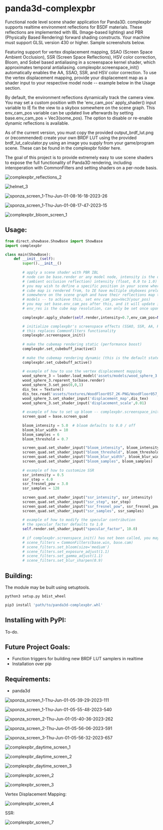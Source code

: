# panda3d-complexpbr
Functional node level scene shader application for Panda3D. complexpbr supports realtime environment reflections for BSDF materials. These reflections are implemented with IBL (Image-based lighting) and PBR (Physically Based Rendering) forward shading constructs. Your machine must support GLSL version 430 or higher. Sample screenshots below.

Featuring support for vertex displacement mapping, SSAO (Screen Space Ambient Occlusion), SSR (Screen Space Reflections), HSV color correction, Bloom, and Sobel based antialiasing in a screenspace kernel shader, which approximates temporal antialiasing. complexpbr.screenspace_init() automatically enables the AA, SSAO, SSR, and HSV color correction. To use the vertex displacement mapping, provide your displacement map as a shader input to your respective model node -- example below in the Usage section.

By default, the environment reflections dynamically track the camera view. You may set a custom position with the 'env_cam_pos' apply_shader() input variable to IE fix the view to a skybox somewhere on the scene graph. This env_cam_pos variable can be updated live afterwards by setting base.env_cam_pos = Vec3(some_pos). The option to disable or re-enable dynamic reflections is available. 

As of the current version, you must copy the provided output_brdf_lut.png or (recommended) create your own BRDF LUT using the provided brdf_lut_calculator.py using an image you supply from your game/program scene. These can be found in the complexpbr folder here.

The goal of this project is to provide extremely easy to use scene shaders to expose the full functionality of Panda3D rendering, including interoperation with CommonFilters and setting shaders on a per-node basis.

![complexpbr_reflections_2](https://github.com/rayanalysis/panda3d-complexpbr/assets/3117958/d6d3867a-6dfb-4512-8a79-de80bf35bc26)

![helmet_3](https://github.com/rayanalysis/panda3d-complexpbr/assets/3117958/47ab57e8-180c-46e6-a8c2-289bb59edccd)

![sponza_screen_1-Thu-Jun-01-08-16-18-2023-26](https://github.com/rayanalysis/panda3d-complexpbr/assets/3117958/ac0fddf1-d7ab-4c2e-a8fe-da96a0e34035)

![sponza_screen_1-Thu-Jun-01-08-17-47-2023-15](https://github.com/rayanalysis/panda3d-complexpbr/assets/3117958/3dbe2d77-0cec-4e79-b5a4-e779e34fd98e)

![complexpbr_bloom_screen_1](https://user-images.githubusercontent.com/3117958/236596857-4469be04-f9ab-4f84-9566-fe4bb5c0b201.png)

## Usage:
```python
from direct.showbase.ShowBase import ShowBase
import complexpbr

class main(ShowBase):
    def __init__(self):
        super().__init__()
         
        # apply a scene shader with PBR IBL
        # node can be base.render or any model node, intensity is the desired AO
        # (ambient occlusion reflection) intensity (float, 0.0 to 1.0)
        # you may wish to define a specific position in your scene where the 
        # cube map is rendered from, to IE have multiple skyboxes preloaded
        # somewhere on the scene graph and have their reflections map to your
        # models -- to achieve this, set env_cam_pos=Vec3(your_pos)
        # you may set base.env_cam_pos after this, and it will update in realtime
        # env_res is the cube map resolution, can only be set once upon first call
        
        complexpbr.apply_shader(self.render,intensity=0.7,env_cam_pos=None,env_res=256)

        # initialize complexpbr's screenspace effects (SSAO, SSR, AA, HSV color correction)
        # this replaces CommonFilters functionality
        complexpbr.screenspace_init()
        
        # make the cubemap rendering static (performance boost)
        complexpbr.set_cubebuff_inactive()
        
        # make the cubemap rendering dynamic (this is the default state)
        complexpbr.set_cubebuff_active()
        
        # example of how to use the vertex displacement mapping
        wood_sphere_3 = loader.load_model('assets/models/wood_sphere_3.gltf')
        wood_sphere_3.reparent_to(base.render)
        wood_sphere_3.set_pos(0,0,1)
        dis_tex = Texture()
        dis_tex.read('assets/textures/WoodFloor057_2K-PNG/WoodFloor057_2K_Displacement.png')
        wood_sphere_3.set_shader_input('displacement_map',dis_tex)
        wood_sphere_3.set_shader_input('displacement_scale',0.01)
        
        # example of how to set up bloom -- complexpbr.screenspace_init() must have been called first
        screen_quad = base.screen_quad
        
        bloom_intensity = 5.0  # bloom defaults to 0.0 / off
        bloom_blur_width = 10
        bloom_samples = 6
        bloom_threshold = 0.7

        screen_quad.set_shader_input("bloom_intensity", bloom_intensity)
        screen_quad.set_shader_input("bloom_threshold", bloom_threshold)
        screen_quad.set_shader_input("bloom_blur_width", bloom_blur_width)
        screen_quad.set_shader_input("bloom_samples", bloom_samples)
        
        # example of how to customize SSR
        ssr_intensity = 0.5
        ssr_step = 4.0
        ssr_fresnel_pow = 3.0
        ssr_samples = 128
        
        screen_quad.set_shader_input("ssr_intensity", ssr_intensity)
        screen_quad.set_shader_input("ssr_step", ssr_step)
        screen_quad.set_shader_input("ssr_fresnel_pow", ssr_fresnel_pow)
        screen_quad.set_shader_input("ssr_samples", ssr_samples)
        
        # example of how to modify the specular contribution
        # the specular_factor defaults to 1.0
        self.render.set_shader_input("specular_factor", 10.0)
        
        # if complexpbr.screenspace_init() has not been called, you may use CommonFilters
        # scene_filters = CommonFilters(base.win, base.cam)
        # scene_filters.set_bloom(size='medium')
        # scene_filters.set_exposure_adjust(1.1)
        # scene_filters.set_gamma_adjust(1.1)
        # scene_filters.set_blur_sharpen(0.9)
```
## Building:

The module may be built using setuptools. 
```bash
python3 setup.py bdist_wheel
```
```bash
pip3 install 'path/to/panda3d-complexpbr.whl'
```
## Installing with PyPI:

To-do.

## Future Project Goals:
- Function triggers for building new BRDF LUT samplers in realtime
- Installation over pip

## Requirements:

- panda3d

![sponza_screen_1-Thu-Jun-01-05-39-29-2023-111](https://github.com/rayanalysis/panda3d-complexpbr/assets/3117958/9401bdd4-ed00-46a1-baa1-d542a090374f)

![sponza_screen_1-Thu-Jun-01-05-55-48-2023-540](https://github.com/rayanalysis/panda3d-complexpbr/assets/3117958/cd7b84e1-d1c1-479b-88ef-62b791476b2e)

![sponza_screen_2-Thu-Jun-01-05-40-36-2023-262](https://github.com/rayanalysis/panda3d-complexpbr/assets/3117958/4c668524-430c-4157-9f1a-1881006bb2a1)

![sponza_screen_2-Thu-Jun-01-05-56-06-2023-591](https://github.com/rayanalysis/panda3d-complexpbr/assets/3117958/f9ef5d69-a248-4f08-a152-8f3a7cd7cbf5)

![sponza_screen_3-Thu-Jun-01-05-56-32-2023-657](https://github.com/rayanalysis/panda3d-complexpbr/assets/3117958/0c8a149a-e8c9-47de-b4d3-d7c36c5da97a)

![complexpbr_daytime_screen_1](https://user-images.githubusercontent.com/3117958/235431990-d8ea4364-2526-4739-963c-dce122815f2a.png)

![complexpbr_daytime_screen_2](https://user-images.githubusercontent.com/3117958/235431991-d1f40263-f442-46ed-98a7-056e6186c148.png)

![complexpbr_daytime_screen_3](https://user-images.githubusercontent.com/3117958/235432001-07091c4c-9bc1-4385-81d2-9d50c6fd61b9.png)

![complexpbr_screen_2](https://user-images.githubusercontent.com/3117958/234434099-c6add6ce-578c-4c03-a142-adcf955c14fc.png)

![complexpbr_screen_3](https://user-images.githubusercontent.com/3117958/234434136-9418663d-2304-451b-a318-d3cb4d945a8b.png)

Vertex Displacement Mapping:

![complexpbr_screen_4](https://user-images.githubusercontent.com/3117958/234434178-1e14fa32-2be4-4072-ae15-9ee235d8c036.png)

SSR:

![complexpbr_screen_7](https://user-images.githubusercontent.com/3117958/234434222-f903c22c-dcd5-4d7b-be25-b7f4bf2f927d.png)

